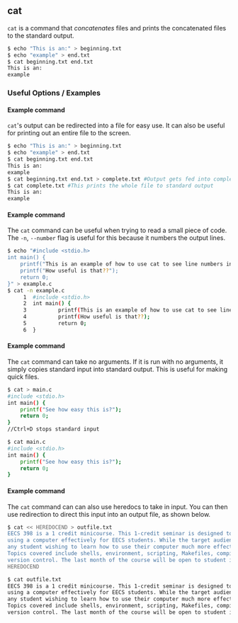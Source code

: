---
---

cat
-------

`cat` is a command that _concatenates_ files and prints the concatenated files to the standard output.

~~~ bash
$ echo "This is an:" > beginning.txt
$ echo "example" > end.txt
$ cat beginning.txt end.txt
This is an:
example
~~~

<!--more-->

### Useful Options / Examples

#### Example command
`cat`'s output can be redirected into a file for easy use. It can also be useful for printing out an entire file to the screen.

~~~ bash
$ echo "This is an:" > beginning.txt
$ echo "example" > end.txt
$ cat beginning.txt end.txt
This is an:
example
$ cat beginning.txt end.txt > complete.txt #Output gets fed into complete.txt
$ cat complete.txt #This prints the whole file to standard output
This is an:
example
~~~

#### Example command

The `cat` command can be useful when trying to read a small piece of code. The `-n`, `--number` flag is useful for this because it numbers the output lines.

~~~bash
$ echo "#include <stdio.h>
int main() {
	printf("This is an example of how to use cat to see line numbers in a file");
	printf("How useful is that??");
	return 0;
}" > example.c
$ cat -n example.c
     1	#include <stdio.h>
     2	int main() {
     3	        printf(This is an example of how to use cat to see line numbers in a file);
     4	        printf(How useful is that??);
     5	        return 0;
     6	}
~~~

#### Example command

The `cat` command can take no arguments. If it is run with no arguments, it simply copies standard input into standard output. This is useful for making quick files.

~~~bash
$ cat > main.c
#include <stdio.h>
int main() {
	printf("See how easy this is?");
	return 0;
}
//Ctrl+D stops standard input

$ cat main.c
#include <stdio.h>
int main() {
	printf("See how easy this is?");
	return 0;
}
~~~

#### Example command

The `cat` command can can also use heredocs to take in input. You can then use redirection to direct this input into an output file, as shown below.

~~~bash
$ cat << HEREDOCEND > outfile.txt
EECS 398 is a 1 credit minicourse. This 1-credit seminar is designed to teach the essentials of 
using a computer effectively for EECS students. While the target audience is CS/CE/DS students, 
any student wishing to learn how to use their computer much more effectively is encouraged to join. 
Topics covered include shells, environment, scripting, Makefiles, compilers, debugging tools, and 
version control. The last month of the course will be open to student input for remaining useful topics to cover.
HEREDOCEND

$ cat outfile.txt
EECS 398 is a 1 credit minicourse. This 1-credit seminar is designed to teach the essentials of 
using a computer effectively for EECS students. While the target audience is CS/CE/DS students, 
any student wishing to learn how to use their computer much more effectively is encouraged to join. 
Topics covered include shells, environment, scripting, Makefiles, compilers, debugging tools, and 
version control. The last month of the course will be open to student input for remaining useful topics to cover.

~~~
